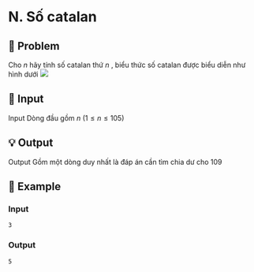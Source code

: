 # N. Số catalan

## 📖 Problem

Cho
$n$
hãy tính số catalan thứ
$n$
, biểu thức số catalan được biểu diễn như hình dưới
![](https://espresso.codeforces.com/3eea416efdb8d8408a967952a1d9c906b53b4332.png)


## 🧩 Input

Input
Dòng đầu gồm
$n$
$(1 ≤n≤ 105)$


## 💡 Output

Output
Gồm một dòng duy nhất là đáp án cần tìm chia dư cho
$109$


## 🧠 Example

### Input

```text
3
```

### Output

```text
5
```


